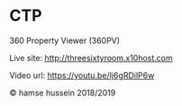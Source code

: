 # CTP
360 Property Viewer (360PV)


Live site: http://threesixtyroom.x10host.com

Video url: https://youtu.be/Ij6gRDilP6w

© hamse hussein 2018/2019
